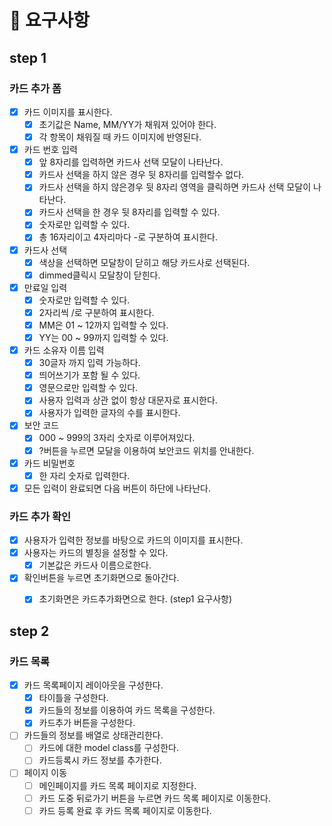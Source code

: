 # 🚀 요구사항

## step 1

### 카드 추가 폼

- [x] 카드 이미지를 표시한다.
  - [x] 초기값은 Name, MM/YY가 채워져 있어야 한다.
  - [x] 각 항목이 채워질 때 카드 이미지에 반영된다.
- [x] 카드 번호 입력
  - [x] 앞 8자리를 입력하면 카드사 선택 모달이 나타난다.
  - [x] 카드사 선택을 하지 않은 경우 뒷 8자리를 입력할수 없다.
  - [x] 카드사 선택을 하지 않은경우 뒷 8자리 영역을 클릭하면 카드사 선택 모달이 나타난다.
  - [x] 카드사 선택을 한 경우 뒷 8자리를 입력할 수 있다.
  - [x] 숫자로만 입력할 수 있다.
  - [x] 총 16자리이고 4자리마다 -로 구분하여 표시한다.
- [x] 카드사 선택
  - [x] 색상을 선택하면 모달창이 닫히고 해당 카드사로 선택된다.
  - [x] dimmed클릭시 모달창이 닫힌다.
- [x] 만료일 입력
  - [x] 숫자로만 입력할 수 있다.
  - [x] 2자리씩 /로 구분하여 표시한다.
  - [x] MM은 01 ~ 12까지 입력할 수 있다.
  - [x] YY는 00 ~ 99까지 입력할 수 있다.
- [x] 카드 소유자 이름 입력
  - [x] 30글자 까지 입력 가능하다.
  - [x] 띄어쓰기가 포함 될 수 있다.
  - [x] 영문으로만 입력할 수 있다.
  - [x] 사용자 입력과 상관 없이 항상 대문자로 표시한다.
  - [x] 사용자가 입력한 글자의 수를 표시한다.
- [x] 보안 코드
  - [x] 000 ~ 999의 3자리 숫자로 이루어져있다.
  - [x] ?버튼을 누르면 모달을 이용하여 보안코드 위치를 안내한다.
- [x] 카드 비밀번호
  - [x] 한 자리 숫자로 입력한다.
- [x] 모든 입력이 완료되면 다음 버튼이 하단에 나타난다.

### 카드 추가 확인

- [x] 사용자가 입력한 정보를 바탕으로 카드의 이미지를 표시한다.
- [x] 사용자는 카드의 별칭을 설정할 수 있다.
  - [x] 기본값은 카드사 이름으로한다.
- [x] 확인버튼을 누르면 초기화면으로 돌아간다.
  - [x] 초기화면은 카드추가화면으로 한다. (step1 요구사항)


## step 2

### 카드 목록

- [X] 카드 목록페이지 레이아웃을 구성한다.
  - [X] 타이틀을 구성한다.
  - [X] 카드들의 정보를 이용하여 카드 목록을 구성한다.
  - [X] 카드추가 버튼을 구성한다.
- [ ] 카드들의 정보를 배열로 상태관리한다.
  - [ ] 카드에 대한 model class를 구성한다.
  - [ ] 카드등록시 카드 정보를 추가한다.
- [ ] 페이지 이동
  - [ ] 메인페이지를 카드 목록 페이지로 지정한다.
  - [ ] 카드 도중 뒤로가기 버튼을 누르면 카드 목록 페이지로 이동한다.
  - [ ] 카드 등록 완료 후 카드 목록 페이지로 이동한다.